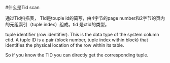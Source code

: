 #什么是Tid scan

通过Tid扫描表， TId是touple id的简写，由4字节的page number和2字节的页内的元组索引（tuple index）组成。tid 是ctid的类型。

tuple identifier (row identifier). This is the data type of the system column ctid. A tuple ID is a pair (block number, tuple index within block) that identifies the physical location of the row within its table.

So if you know the TID you can directly get the corresponding tuple.
